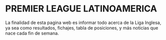 # PREMIER LEAGUE LATINOAMERICA
La finalidad de esta pagina web es informar todo acerca de la Liga Inglesa, ya sea como resultados, fichajes, tabla de posiciones, y más noticias que nace cada fin de semana.